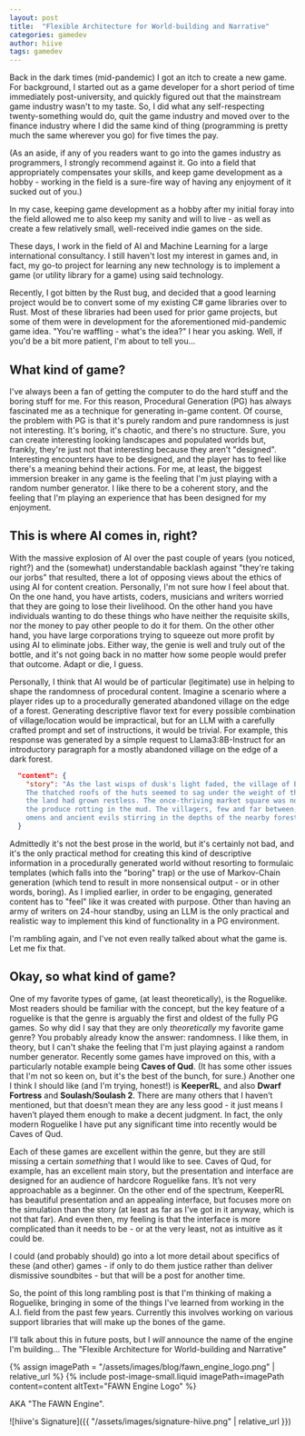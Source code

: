 ```yaml
---
layout: post
title:  "Flexible Architecture for World-building and Narrative"
categories: gamedev
author: hiive
tags: gamedev
---
```


Back in the dark times (mid-pandemic) I got an itch to create a new game. For background, I started out as a game developer for a short period of time immediately post-university, and quickly figured out that the mainstream game industry wasn't to my taste.
So, I did what any self-respecting twenty-something would do, quit the game industry and moved over to the finance industry where I did the same kind of thing (programming is pretty much the same wherever you go) for five times the pay.

(As an aside, if any of you readers want to go into the games industry as programmers, I strongly recommend against it. Go into a field that appropriately compensates your skills, and keep game development as a hobby - working in the field is a sure-fire way of having any enjoyment of it sucked out of you.)

In my case, keeping game development as a hobby after my initial foray into the field allowed me to also keep my sanity and will to live - as well as create a few relatively small, well-received indie games on the side.

These days, I work in the field of AI and Machine Learning for a large international consultancy. I still haven't lost my interest in games and, in fact, my go-to project for learning any new technology is to implement a game (or utility library for a game) using said technology.

Recently, I got bitten by the Rust bug, and decided that a good learning project would be to convert some of my existing C# game libraries over to Rust. Most of these libraries had been used for prior game projects, but some of them were in development for the aforementioned mid-pandemic game idea. "You're waffling - what's the idea?" I hear you asking. Well, if you'd be a bit more patient, I'm about to tell you...

## What kind of game?
I've always been a fan of getting the computer to do the hard stuff and the boring stuff for me. For this reason, Procedural Generation (PG) has always fascinated me as a technique for generating in-game content.
Of course, the problem with PG is that it's purely random and pure randomness is just not interesting. It's boring, it's chaotic, and there's no structure.
Sure, you can create interesting looking landscapes and populated worlds but, frankly, they're just not that interesting because they aren't "designed". Interesting encounters have to be designed, and the player has to feel like there's a meaning behind their actions.
For me, at least, the biggest immersion breaker in any game is the feeling that I'm just playing with a random number generator. I like there to be a coherent story, and the feeling that I'm playing an experience that has been designed for my enjoyment.

## This is where AI comes in, right?
With the massive explosion of AI over the past couple of years (you noticed, right?) and the (somewhat) understandable 
backlash against "they're taking our jorbs" that resulted, there a lot of opposing views about the ethics of using 
AI for content creation. Personally, I'm not sure how I feel about that. On the one 
hand, you have artists, coders, musicians and writers worried that they are going to lose their livelihood. 
On the other hand you have individuals wanting to do these things who have neither the requisite skills, nor the money 
to pay other people to do it for them. On the other other hand, you have large corporations trying to squeeze out more 
profit by using AI to eliminate jobs. Either way, the genie is well and truly out of the bottle, 
and it's not going back in no matter how some people would prefer that outcome. Adapt or die, I guess.

Personally, I think that AI would be of particular (legitimate) use in helping to shape the randomness of procedural 
content. Imagine a scenario where a player rides up to a procedurally generated abandoned village on the edge of a 
forest. Generating descriptive flavor text for every possible combination of village/location would be impractical, 
but for an LLM with a carefully crafted prompt and set of instructions, it would be trivial.
For example, this response was generated by a simple request to Llama3:8B-Instruct for an introductory paragraph for a 
mostly abandoned village on the edge of a dark forest.

```json
  "content": {
    "story": "As the last wisps of dusk's light faded, the village of Brindlemark lay shrouded in an unsettling silence. 
    The thatched roofs of the huts seemed to sag under the weight of the oppressive atmosphere, as if the very spirits of
    the land had grown restless. The once-thriving market square was now a scene of desolation, the stalls abandoned and
    the produce rotting in the mud. The villagers, few and far between, huddled in their homes, whispering tales of dark
    omens and ancient evils stirring in the depths of the nearby forest."
  }
```

Admittedly it's not the best prose in the world, but it's certainly not bad, and it's the only practical method for 
creating this kind of descriptive information in a procedurally generated world without resorting to formulaic templates 
(which falls into the "boring" trap) or the use of Markov-Chain generation (which tend to result in more nonsensical 
output - or in other words, boring). 
As I implied earlier, in order to be engaging, generated content has to "feel" like it was created with purpose. 
Other than having an army of writers on 24-hour standby, using an LLM is the only practical and realistic way to 
implement this kind of functionality in a PG environment.

I'm rambling again, and I've not even really talked about what the game is. Let me fix that.



## Okay, so what kind of game?
One of my favorite types of game, (at least theoretically), is the Roguelike. Most readers should be familiar with the 
concept, but the key feature of a roguelike is that the genre is arguably the first and oldest of the fully PG games.
So why did I say that they are only *theoretically* my favorite game genre? You probably already know the answer: 
randomness. I like them, in theory, but I can't shake the feeling that I'm just playing against a random number 
generator. Recently some games have improved on this, with a particularly notable example being **Caves of Qud**. 
(It has some other issues that I'm not so keen on, but it's the best of the bunch, for sure.) Another one I think I 
should like (and I'm trying, honest!) is **KeeperRL**, and also **Dwarf Fortress** and **Soulash/Soulash 2**. 
There are many others that I haven’t mentioned, but that doesn’t mean they are any less good - it just means I haven’t 
played them enough to make a decent judgment. In fact, the only modern Roguelike I have put any significant time into 
recently would be Caves of Qud.

Each of these games are excellent within the genre, but they are still missing a certain *something* that I would like 
to see. Caves of Qud, for example, has an excellent main story, but the presentation and interface are designed for an 
audience of hardcore Roguelike fans. It’s not very approachable as a beginner. On the other end of the spectrum, 
KeeperRL has beautiful presentation and an appealing interface, but focuses more on the simulation than the story 
(at least as far as I’ve got in it anyway, which is not that far). And even then, my feeling is that the interface 
is more complicated than it needs to be - or at the very least, not as intuitive as it could be.

I could (and probably should) go into a lot more detail about specifics of these (and other) games - if only to do them 
justice rather than deliver dismissive soundbites - but that will be a post for another time.

So, the point of this long rambling post is that I'm thinking of making a Roguelike, bringing in some of the things 
I've learned from working in the A.I. field from the past few years. Currently this involves working on various 
support libraries that will make up the bones of the game.

I'll talk about this in future posts, but I *will* announce the name of the engine I'm building... 
The <span class="hiive-highlight">&quot;Flexible Architecture for World-building and Narrative&quot;</span>

{% assign imagePath = "/assets/images/blog/fawn_engine_logo.png" | relative_url %}
{% include post-image-small.liquid imagePath=imagePath content=content altText="FAWN Engine Logo" %}

AKA <span class="hiive-highlight">"The FAWN Engine"</span>.

![hiive's Signature]({{ "/assets/images/signature-hiive.png" | relative_url }})


